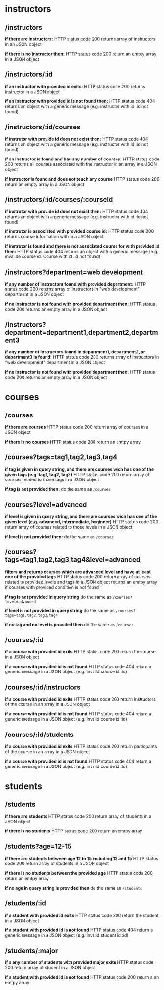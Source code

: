 # instructors

## /instructors

**if there are instructors:**
HTTP status code 200
returns array of instructors in an JSON object

**if there is no instructor then:**
HTTP status code 200
return an empty array in a JSON object



## /instructors/:id

**if an instructor with provided id exits:**
HTTP status code 200
returns instructor in a JSON object

**if an instructor with provided id is not found then:**
HTTP status code 404
returns an object with a generic message (e.g. instructor with id :id not found)




## /instructors/:id/courses

**if instrutor with provide id does not exist then:**
HTTP status code 404
returns an object with a generic message (e.g. instructor with id :id not found)

**if an instructor is found and has any number of courses:**
HTTP status code 200
returns all courses associated with the instructor in an array in a JSON object

**if instructor is found and does not teach any course**
HTTP status code 200
return an empty array in a JSON object




## /instructors/:id/courses/:courseId

**if instrutor with provide id does not exist then:**
HTTP status code 404
returns an object with a generic message (e.g. instructor with id :id not found)

**if instrutor is associated with provided course id:**
HTTP status code 200
returns course information with in a JSON object

**if instrutor is found and there is not associated course for with provided id then:**
HTTP status code 404
returns an object with a generic message (e.g. invalide course id. Course with id :id not found)




## /instructors?department=web development

**if any number of instructors found with provided department:**
HTTP status code 200
returns array of instructors in "web development" department in a JSON object


**if no instructor is not found with provided department then:**
HTTP status code 200
returns an empty array in a JSON object



## /instructors?department=department1,department2,department3

**if any number of instructors found in department1, department2, or department3 is found:**
HTTP status code 200
returns array of instructors in "web development" department in a JSON object


**if no instructor is not found with provided department then:**
HTTP status code 200
returns an empty array in a JSON object


# courses

## /courses

**if there are courses**
HTTP status code 200
return array of courses in a JSON object

**if there is no courses**
HTTP status code 200
return an emtpy array


## /courses?tags=tag1,tag2,tag3,tag4

**if tag is given in query string, and there are courses wich has one of the given tags (e.g. tag1, tag2, tag3)**
HTTP status code 200
return array of courses related to those tags in a JSON object

**if tag is not provided then:**
do the same as `/courses`


## /courses?level=advanced
**if level is given in query string, and there are courses wich has one of the given level (e.g. advanced, intermediate, beginner)**
HTTP status code 200
return array of courses related to those levels in a JSON object

**if level is not provided then:**
do the same as `/courses`

## /courses?tags=tag1,tag2,tag3,tag4&level=advanced
**filters and returns courses which are advanced level and have at least one of the provided tags**
HTTP status code 200
return array of courses related to provided levels and tags in a JSON object
returns an emtpy array if courses with provided condition is not found

**if tag is not provided in query string**
do the same as `/courses?level=advanced`

**if level is not provided in query string**
do the same as `/courses?tags=tag1,tag2,tag3,tag4`

**if no tag and no level is provided then**
do the same as `/courses`




## /courses/:id
**if a course with provided id exits**
HTTP status code 200
return the course in a JSON object

**if a course with provided id is not found**
HTTP status code 404
return a generic message in a JSON object (e.g. invalid course id :id)


## /courses/:id/instructors 
**if a course with provided id exits**
HTTP status code 200
return instructors of the course in an array in a JSON object

**if a course with provided id is not found**
HTTP status code 404
return a generic message in a JSON object (e.g. invalid course id :id)




## /courses/:id/students 
**if a course with provided id exits**
HTTP status code 200
return particpants of the course in an array in a JSON object

**if a course with provided id is not found**
HTTP status code 404
return a generic message in a JSON object (e.g. invalid course id :id)


# students

## /students

**if there are students**
HTTP status code 200
return array of students in a JSON object

**if there is no students**
HTTP status code 200
return an emtpy array


## /students?age=12-15

**if there are students between age 12 to 15 including 12 and 15**
HTTP status code 200
return array of students in a JSON object

**if there is no students between the provided age**
HTTP status code 200
return an emtpy array

**if no age in query string is provided then**
do the same as `/students`




## /students/:id
**if a student with provided id exits**
HTTP status code 200
return the student in a JSON object

**if a student with provided id is not found**
HTTP status code 404
return a generic message in a JSON object (e.g. invalid student id :id)




## /students/:major
**if a any number of students with provided major exits**
HTTP status code 200
return array of student in a JSON object

**if a student with provided id is not found**
HTTP status code 200
return a an emtpy array